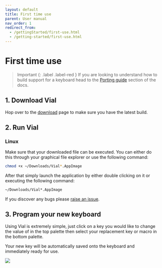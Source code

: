 ```yaml
---
layout: default
title: First time use
parent: User manual
nav_order: 1
redirect_from:
  - /gettingStarted/first-use.html
  - /getting-started/first-use.html
---
```



# First time use

> Important
> {: .label .label-red }
> If you are looking to understand how to build support for a keyboard head to the [Porting guide](/docs/) section of the docs.

## 1. Download Vial

Hop over to the [download](/download) page to make sure you have the latest build.

## 2. Run Vial

### Linux

Make sure that your downloaded file can be executed.
You can either do this through your graphical file explorer or use the following command:

```bash
chmod +x ~/Downloads/Vial*.AppImage
```

After that simply launch the application by either double clicking on it or executing the following command:

```bash
~/Downloads/Vial*.AppImage
```

If you discover any bugs please [raise an issue](https://github.com/vial-kb/vial-gui/issues/new/choose).

## 3. Program your new keyboard

Using Vial is extremely simple, just click on a key you would like to change the value of in the top palette then select your replacement key or macro in the bottom palette.

Your new key will be automatically saved onto the keyboard and immediately ready for use.

![](../img/vial-linux.png)
